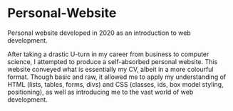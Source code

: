 # Personal-Website

Personal website developed in 2020 as an introduction to web development.

After taking a drastic U-turn in my career from business to computer science, I attempted to produce a self-absorbed personal website. This website conveyed what is essentially my CV, albeit in a more colourful format. Though basic and raw, it allowed me to apply my understanding of HTML (lists, tables, forms, divs) and CSS (classes, ids, box model styling, positioning), as well as introducing me to the vast world of web development.
